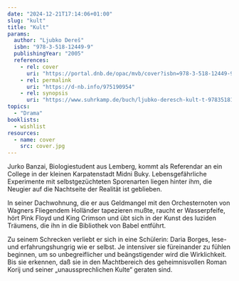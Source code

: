 ```yaml
---
date: "2024-12-21T17:14:06+01:00"
slug: "kult"
title: "Kult"
params:
  author: "Ljubko Dereš"
  isbn: "978-3-518-12449-9"
  publishingYear: "2005"
  references:
    - rel: cover
      uri: "https://portal.dnb.de/opac/mvb/cover?isbn=978-3-518-12449-9"
    - rel: permalink
      uri: "https://d-nb.info/975190954"
    - rel: synopsis
      uri: "https://www.suhrkamp.de/buch/ljubko-deresch-kult-t-9783518124499"
topics:
  - "Drama"
booklists:
  - wishlist
resources:
  - name: cover
    src: cover.jpg
---
```


Jurko Banzai, Biologiestudent aus Lemberg, kommt als Referendar an ein College 
in der kleinen Karpatenstadt Midni Buky. Lebensgefährliche Experimente mit 
selbstgezüchteten Sporenarten liegen hinter ihm, die Neugier auf die Nachtseite 
der Realität ist geblieben.

In seiner Dachwohnung, die er aus Geldmangel mit den Orchesternoten von Wagners 
Fliegendem Holländer tapezieren mußte, raucht er Wasserpfeife, hört Pink Floyd 
und King Crimson und übt sich in der Kunst des luziden Träumens, die ihn in die 
Bibliothek von Babel entführt.

Zu seinem Schrecken verliebt er sich in eine Schülerin: Daria Borges, lese- und 
erfahrungshungrig wie er selbst. Je intensiver sie füreinander zu fühlen 
beginnen, um so unbegreiflicher und beängstigender wird die Wirklichkeit. Bis 
sie erkennen, daß sie in den Machtbereich des geheimnisvollen Roman Korij und 
seiner „unaussprechlichen Kulte“ geraten sind.
